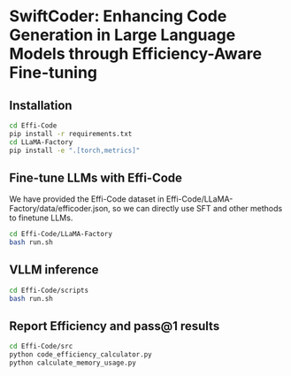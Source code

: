 # SwiftCoder: Enhancing Code Generation in Large Language Models through Efficiency-Aware Fine-tuning

## Installation

```bash
cd Effi-Code
pip install -r requirements.txt
cd LLaMA-Factory
pip install -e ".[torch,metrics]"
```

## Fine-tune LLMs with Effi-Code

We have provided the Effi-Code dataset in Effi-Code/LLaMA-Factory/data/efficoder.json, so we can directly use SFT and other methods to finetune LLMs.

```bash
cd Effi-Code/LLaMA-Factory
bash run.sh
```

## VLLM inference 

```bash
cd Effi-Code/scripts
bash run.sh
```

## Report Efficiency and pass@1 results

```bash
cd Effi-Code/src
python code_efficiency_calculator.py
python calculate_memory_usage.py
```
